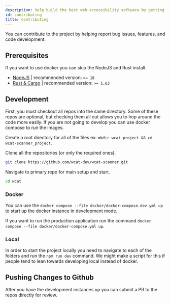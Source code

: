 ```yaml
---
description: Help build the best web accessibility software by getting in on the code! Steps on installation and building for development. 
id: contributing
title: Contributing
---
```


You can contribute to the project by helping report bug issues, features, and code development.

## Prerequisites

If you want to use docker you can skip the NodeJS and Rust install.

- [NodeJS](https://nodejs.org/) | recommended version: `>= 18` 
- [Rust & Cargo](https://doc.rust-lang.org/cargo/getting-started/installation.html) | recommended version: `>= 1.63`

## Development

First, you must checkout all repos into the same directory. Some of these repos are optional, but checking them all out allows you to hop around the code more easily. If you are not going to develop you can use docker compose to run the images.

Create a root directory for all of the files ex: `mkdir wcat_project && cd wcat-scanner_project`.


Clone all the repositories (or only the required ones).

```sh
git clone https://github.com/wcat-dev/wcat-scanner.git
```

Navigate to primary repo for main setup and start.

```sh
cd wcat
```

### Docker

You can use the `docker compose --file docker/docker-compose.dev.yml up` to start up the docker instance in development mode.

If you want to run the production application run the command `docker compose --file docker/docker-compose.yml up`.

### Local

In order to start the project locally you need to navigate to each of the folders and run the `npm run dev` command. We might make a script for this if people tend to lean
towards developing local instead of docker.

## Pushing Changes to Github

After you have the development instances up you can submit a PR to the repos directly for review.
